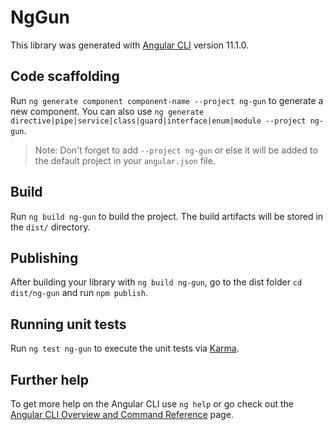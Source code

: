# NgGun

This library was generated with [Angular CLI](https://github.com/angular/angular-cli) version 11.1.0.

## Code scaffolding

Run `ng generate component component-name --project ng-gun` to generate a new component. You can also use `ng generate directive|pipe|service|class|guard|interface|enum|module --project ng-gun`.
> Note: Don't forget to add `--project ng-gun` or else it will be added to the default project in your `angular.json` file. 

## Build

Run `ng build ng-gun` to build the project. The build artifacts will be stored in the `dist/` directory.

## Publishing

After building your library with `ng build ng-gun`, go to the dist folder `cd dist/ng-gun` and run `npm publish`.

## Running unit tests

Run `ng test ng-gun` to execute the unit tests via [Karma](https://karma-runner.github.io).

## Further help

To get more help on the Angular CLI use `ng help` or go check out the [Angular CLI Overview and Command Reference](https://angular.io/cli) page.
